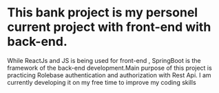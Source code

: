 # This bank project is my personel current project with front-end with back-end.
While ReactJs and JS is being used for front-end , SpringBoot is the framework of the back-end development.Main purpose of this project is practicing Rolebase authentication and authorization with Rest Api.  I am currently developing it on my free time to improve my coding skills
